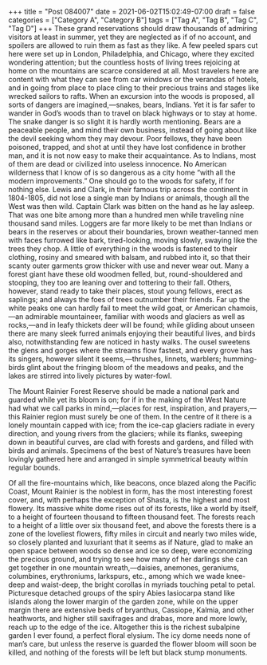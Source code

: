 +++
title = "Post 084007"
date = 2021-06-02T15:02:49-07:00
draft = false
categories = ["Category A", "Category B"]
tags = ["Tag A", "Tag B", "Tag C", "Tag D"]
+++
These grand reservations should draw thousands of admiring visitors at least in summer, yet they are neglected as if of no account, and spoilers are allowed to ruin them as fast as they like. A few peeled spars cut here were set up in London, Philadelphia, and Chicago, where they excited wondering attention; but the countless hosts of living trees rejoicing at home on the mountains are scarce considered at all. Most travelers here are content with what they can see from car windows or the verandas of hotels, and in going from place to place cling to their precious trains and stages like wrecked sailors to rafts. When an excursion into the woods is proposed, all sorts of dangers are imagined,—snakes, bears, Indians. Yet it is far safer to wander in God’s woods than to travel on black highways or to stay at home. The snake danger is so slight it is hardly worth mentioning. Bears are a peaceable people, and mind their own business, instead of going about like the devil seeking whom they may devour. Poor fellows, they have been poisoned, trapped, and shot at until they have lost confidence in brother man, and it is not now easy to make their acquaintance. As to Indians, most of them are dead or civilized into useless innocence. No American wilderness that I know of is so dangerous as a city home “with all the modern improvements.” One should go to the woods for safety, if for nothing else. Lewis and Clark, in their famous trip across the continent in 1804-1805, did not lose a single man by Indians or animals, though all the West was then wild. Captain Clark was bitten on the hand as he lay asleep. That was one bite among more than a hundred men while traveling nine thousand sand miles. Loggers are far more likely to be met than Indians or bears in the reserves or about their boundaries, brown weather-tanned men with faces furrowed like bark, tired-looking, moving slowly, swaying like the trees they chop. A little of everything in the woods is fastened to their clothing, rosiny and smeared with balsam, and rubbed into it, so that their scanty outer garments grow thicker with use and never wear out. Many a forest giant have these old woodmen felled, but, round-shouldered and stooping, they too are leaning over and tottering to their fall. Others, however, stand ready to take their places, stout young fellows, erect as saplings; and always the foes of trees outnumber their friends. Far up the white peaks one can hardly fail to meet the wild goat, or American chamois,—an admirable mountaineer, familiar with woods and glaciers as well as rocks,—and in leafy thickets deer will be found; while gliding about unseen there are many sleek furred animals enjoying their beautiful lives, and birds also, notwithstanding few are noticed in hasty walks. The ousel sweetens the glens and gorges where the streams flow fastest, and every grove has its singers, however silent it seems,—thrushes, linnets, warblers; humming-birds glint about the fringing bloom of the meadows and peaks, and the lakes are stirred into lively pictures by water-fowl.

The Mount Rainier Forest Reserve should be made a national park and guarded while yet its bloom is on; for if in the making of the West Nature had what we call parks in mind,—places for rest, inspiration, and prayers,—this Rainier region must surely be one of them. In the centre of it there is a lonely mountain capped with ice; from the ice-cap glaciers radiate in every direction, and young rivers from the glaciers; while its flanks, sweeping down in beautiful curves, are clad with forests and gardens, and filled with birds and animals. Specimens of the best of Nature’s treasures have been lovingly gathered here and arranged in simple symmetrical beauty within regular bounds.

Of all the fire-mountains which, like beacons, once blazed along the Pacific Coast, Mount Rainier is the noblest in form, has the most interesting forest cover, and, with perhaps the exception of Shasta, is the highest and most flowery. Its massive white dome rises out of its forests, like a world by itself, to a height of fourteen thousand to fifteen thousand feet. The forests reach to a height of a little over six thousand feet, and above the forests there is a zone of the loveliest flowers, fifty miles in circuit and nearly two miles wide, so closely planted and luxuriant that it seems as if Nature, glad to make an open space between woods so dense and ice so deep, were economizing the precious ground, and trying to see how many of her darlings she can get together in one mountain wreath,—daisies, anemones, geraniums, columbines, erythroniums, larkspurs, etc., among which we wade knee-deep and waist-deep, the bright corollas in myriads touching petal to petal. Picturesque detached groups of the spiry Abies lasiocarpa stand like islands along the lower margin of the garden zone, while on the upper margin there are extensive beds of bryanthus, Cassiope, Kalmia, and other heathworts, and higher still saxifrages and drabas, more and more lowly, reach up to the edge of the ice. Altogether this is the richest subalpine garden I ever found, a perfect floral elysium. The icy dome needs none of man’s care, but unless the reserve is guarded the flower bloom will soon be killed, and nothing of the forests will be left but black stump monuments.

